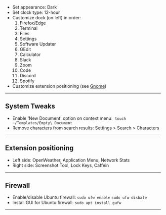  - Set appearance: Dark
 - Set clock type: 12-hour
 - Customize dock (on left) in order:
    1. Firefox/Edge
    2. Terminal
    3. Files
    4. Settings
    5. Software Updater
    6. GEdit
    7. Calculator
    8. Slack
    9. Zoom
    10. Code
    11. Discord
    12. Spotify
 - Customize extension positioning (see [Gnome](./gnome.md))
___
## System Tweaks
 - Enable 'New Document' option on context menu: 
   `touch ~/Templates/Empty\ Document` 
 - Remove characters from search results: <span class="purple">Settings > Search > Characters</span> 
___
## Extension positioning
 - Left side: OpenWeather, Application Menu, Network Stats
 - Right side: Screenshot Tool, Lock Keys, Caffein
___

## Firewall
 - Enable/disable Ubuntu firewall:
   `sudo ufw enable` 
   `sudo ufw disbale`
 - Install GUI for Ubuntu firewall:
   `sudo apt install gufw` 
___
